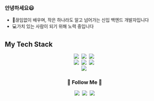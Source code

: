 ### 안녕하세요😃

- 👩‍끊임없이 배우며, 작은 하나라도 알고 넘어가는 신입 백엔드 개발자입니다
- 💻가치 있는 사람이 되기 위해 노력 중입니다

## My Tech Stack
<p align="center">
  <img src="https://img.shields.io/badge/Java-8BC0D0?style=flat-square&logo=Java&logoColor=white"/>&nbsp
  <img src="https://img.shields.io/badge/JSP-007396?style=flat-square&logo=JSP&logoColor=blue"/>&nbsp
  <img src="https://img.shields.io/badge/Spring-6DB33F?style=flat-square&logo=Spring&logoColor=white"/>&nbsp
  <br>
  <img src="https://img.shields.io/badge/HTML-E34F26?style=flat-square&logo=HTML&logoColor=green"/>&nbsp 
  <img src="https://img.shields.io/badge/CSS-1572B6?style=flat-square&logo=CSS&logoColor=lightgrey"/>&nbsp 
  <img src="https://img.shields.io/badge/Javascript-ffb13b?style=flat-square&logo=javascript&logoColor=9cf"/>&nbsp 
  <br>
  <img src="https://img.shields.io/badge/Oracle-F80000?style=flat-square&logo=Oracle&logoColor=blue"/>&nbsp 
</p>

<h3 align="center">🌈 Follow Me 🌈</h3>
<p align="center">
  <a href="https://velog.io/@hyeinisfree"><img src="https://img.shields.io/badge/Tech%20Blog-11B48A?style=flat-square&logo=Vimeo&logoColor=white&link=https://velog.io/@hyeinisfree"/></a>&nbsp
  <a href="https://www.instagram.com/dev.dobby/"><img src="https://img.shields.io/badge/Instagram-E4405F?style=flat-square&logo=Instagram&logoColor=white&link=https://www.instagram.com/hye_inisfree/"/></a>&nbsp
  <a href="mailto:kimhyein7110@gmail.com"><img src="https://img.shields.io/badge/Gmail-d14836?style=flat-square&logo=Gmail&logoColor=white&link=kimhyein7110@gmail.com"/></a>
</p>


